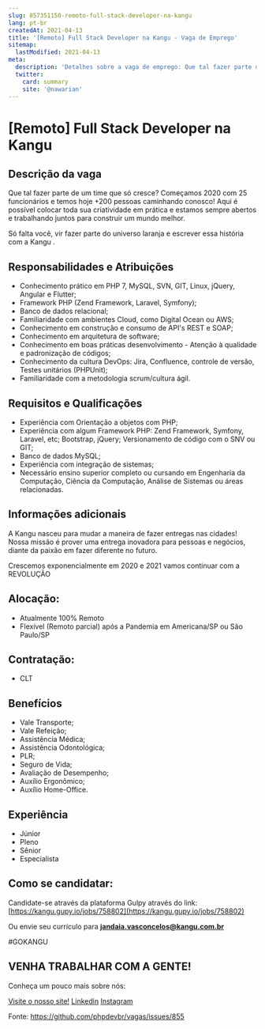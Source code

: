 ```yaml
---
slug: 857351150-remoto-full-stack-developer-na-kangu
lang: pt-br
createdAt: 2021-04-13
title: '[Remoto] Full Stack Developer na Kangu - Vaga de Emprego'
sitemap:
  lastModified: 2021-04-13
meta:
  description: 'Detalhes sobre a vaga de emprego: Que tal fazer parte de um time que só cresce? Começamos 2020 com 25 funcionários e temos hoje +200 pessoas caminhando conosco! Aqui é possível colocar toda sua criatividade em prática e estamos sempre abertos e trabalhando juntos para construir um mundo melhor. Só falta você, vir fazer parte do universo laranja e escrever essa história com a Kangu .'
  twitter:
    card: summary
    site: '@nawarian'
---
```


# [Remoto] Full Stack Developer na Kangu

## Descrição da vaga

Que tal fazer parte de um time que só cresce? Começamos 2020 com 25 funcionários e temos hoje +200 pessoas caminhando conosco! Aqui é possível colocar toda sua criatividade em prática e estamos sempre abertos e trabalhando juntos para construir um mundo melhor.

Só falta você, vir fazer parte do universo laranja e escrever essa história com a Kangu .

## Responsabilidades e Atribuições

- Conhecimento prático em PHP 7, MySQL, SVN, GIT, Linux, jQuery, Angular e Flutter;
- Framework PHP (Zend Framework, Laravel, Symfony);
- Banco de dados relacional;
- Familiaridade com ambientes Cloud, como Digital Ocean ou AWS;
- Conhecimento em construção e consumo de API's REST e SOAP;
- Conhecimento em arquitetura de software;
- Conhecimento em boas práticas desenvolvimento - Atenção à qualidade e padronização de códigos;
- Conhecimento da cultura DevOps: Jira, Confluence, controle de versão, Testes unitários (PHPUnit);
- Familiaridade com a metodologia scrum/cultura ágil.

## Requisitos e Qualificações

- Experiência com Orientação a objetos com PHP;
- Experiência com algum Framework PHP: Zend Framework, Symfony, Laravel, etc; Bootstrap, jQuery; Versionamento de código com o SNV ou GIT;
- Banco de dados MySQL;
- Experiência com integração de sistemas;
- Necessário ensino superior completo ou cursando em Engenharia da Computação, Ciência da Computação, Análise de Sistemas ou áreas relacionadas.

## Informações adicionais 

A Kangu nasceu para mudar a maneira de fazer entregas nas cidades! Nossa missão é prover uma entrega inovadora para pessoas e negócios, diante da paixão em fazer diferente no futuro.

Crescemos exponencialmente em 2020 e 2021 vamos continuar com a REVOLUÇÃO

## Alocação:
- Atualmente 100% Remoto
- Flexível (Remoto parcial) após a Pandemia em Americana/SP ou São Paulo/SP

## Contratação:
- CLT

## Benefícios

- Vale Transporte;
- Vale Refeição;
- Assistência Médica;
- Assistência Odontológica;
- PLR;
- Seguro de Vida;
- Avaliação de Desempenho;
- Auxílio Ergonômico;
- Auxílio Home-Office.

## Experiência
- Júnior
- Pleno
- Sênior
- Especialista

## Como se candidatar:

Candidate-se através da plataforma Gulpy através do link: [https://kangu.gupy.io/jobs/758802](https://kangu.gupy.io/jobs/758802)

Ou envie seu currículo para **jandaia.vasconcelos@kangu.com.br**

#GOKANGU

## VENHA TRABALHAR COM A GENTE! 

Conheça um pouco mais sobre nós:

[Visite o nosso site!](https://www.kangu.com.br/)
[Linkedin](https://www.linkedin.com/company/kangu-tecnologia/)
[Instagram](https://www.instagram.com/kangu.br/?hl=pt-br)


Fonte: https://github.com/phpdevbr/vagas/issues/855
